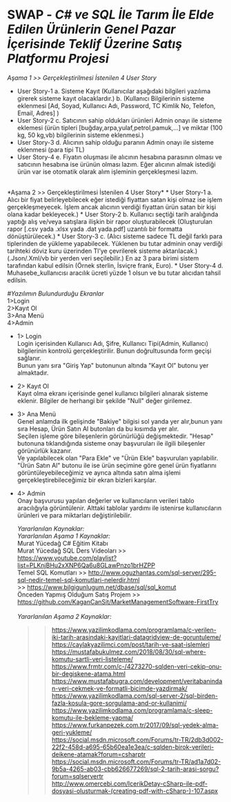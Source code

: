 # SWAP - *C# ve SQL İle Tarım İle Elde Edilen Ürünlerin Genel Pazar İçerisinde Teklif Üzerine Satış Platformu Projesi*

*Aşama 1 >> Gerçekleştirilmesi İstenilen 4 User Story*
* User Story-1
  a. Sisteme Kayıt (Kullanıcılar aşağıdaki bilgileri yazılıma girerek sisteme kayıt olacaklardır.)
  b. (Kullanıcı Bilgilerinin sisteme eklenmesi [Ad, Soyad, Kullanıcı Adı, Password, TC Kimlik No, Telefon, Email, Adres] )
* User Story-2
  c. Satıcının sahip oldukları ürünleri Admin onayı ile sisteme eklemesi (ürün tipleri [buğday,arpa,yulaf,petrol,pamuk,…] ve miktar (100 kg, 50 kg,vb) bilgilerinin sisteme eklenmesi.)
* User Story-3
  d. Alıcının sahip olduğu paranın Admin onayı ile sisteme eklenmesi (para tipi TL)
* User Story-4
  e. Fiyatın oluşması ile alıcının hesabına parasının olması ve satıcının hesabına ise ürünün olması lazım. Eğer alıcının almak istediği ürün var ise otomatik olarak alım işleminin gerçekleşmesi lazım.
<br/>
*Aşama 2 >> Gerçekleştirilmesi İstenilen 4 User Story*
* User Story-1
  a. Alıcı bir fiyat belirleyebilecek eğer istediği fiyattan satan kişi olmaz ise işlem gerçekleşmeyecek. İşlem ancak alıcının verdiği fiyattan ürün satan bir kişi olana kadar bekleyecek.)
* User Story-2
  b. Kullanıcı seçtiği tarih aralığında yaptığı alış ve/veya satışlara ilişkin bir rapor oluşturabilecek (Oluşturulan rapor [.csv yada .xlsx yada .dat yada.pdf] uzantılı bir formatta dönüştürülecek.)
* User Story-3
  c. (Alıcı sisteme sadece TL değil farklı para tiplerinden de yükleme yapabilecek. Yüklenen bu tutar adminin onay verdiği tarihteki döviz kuru üzerinden Tl’ye çevrilerek sisteme aktarılacak.) 
  (.Json/.Xml/vb bir yerden veri seçilebilir.) En az 3 para birimi sistem tarafından kabul edilsin (Örnek sterlin, İsviçre frank, Euro).
* User Story-4
  d. Muhasebe_kullanıcısı aracılık ücreti yüzde 1 olsun ve bu tutar alıcıdan tahsil edilsin.

*#Yazılımın Bulundurduğu Ekranlar<br/>*
1>Login<br/> 2>Kayıt Ol<br/> 3>Ana Menü<br/> 4>Admin<br/>

* 1> Login<br/>
  Login içerisinden Kullanıcı Adı, Şifre, Kullanıcı Tipi(Admin, Kullanıcı) bilgilerinin kontrolü gerçekleştirilir. Bunun doğrultusunda form geçişi sağlanır. <br/>
  Bunun yanı sıra "Giriş Yap" butonunun altında "Kayıt Ol" butonu yer almaktadır.<br/>
* 2> Kayıt Ol<br/>
  Kayıt olma ekranı içerisinde genel kullanıcı bilgileri alınarak sisteme eklenir. Bilgiler de herhangi bir şekilde "Null" değer girilemez.<br/>
* 3> Ana Menü<br/>
  Genel anlamda ilk gelişinde "Bakiye" bilgisi sol yanda yer alır,bunun yanı sıra  Hesap, Ürün Satın Al butonları da bu kısımda yer alır.<br/>
  Seçilen işleme göre bileşenlerin görünürlüğü değişmektedir. "Hesap" butonuna tıklandığında sisteme onay başvuruları ile ilgili bileşenler görünürlük kazanır. <br/>
  Ve yapılabilecek olan "Para Ekle" ve "Ürün Ekle" başvuruları yapılabilir.<br/>
  "Ürün Satın Al" butonu ile ise ürün seçimine göre genel ürün fiyatlarını görüntüleyebileceğimiz ve ayrıca altında satın alma işlemi gerçekleştirebileceğimiz bir ekran bizleri karşılar.<br/>
* 4> Admin<br/>
  Onay başvurusu yapılan değerler ve kullanıcıların verileri tablo aracılığıyla görüntülenir. Alttaki tablolar yardımı ile istenirse kullanıcıların ürünleri ve para miktarları değiştirilebilir.<br/>
  
  *Yararlanılan Kaynaklar:<br/>*
  *Yararlanılan Aşama 1 Kaynaklar:<br/>*
  Murat Yücedağ C# Eğitim Kitabı<br/>
  Murat Yücedağ SQL Ders Videoları >> https://www.youtube.com/playlist?list=PLKnjBHu2xXNP6Qa6u8GLawPnzo1brHZPP<br/>
  Temel SQL Komutları >> http://www.oguzhantas.com/sql-server/295-sql-nedir-temel-sql-komutlari-nelerdir.html<br/>
                      >> https://www.bilgigunlugum.net/dbase/sql/sql_komut<br/>
  Önceden Yapmış Olduğum Satış Projem >> https://github.com/KaganCanSit/MarketManagementSoftware-FirstTry<br/><br/>
  *Yararlanılan Aşama 2 Kaynaklar:<br/>*
  >> https://www.yazilimkodlama.com/programlama/c-verilen-iki-tarih-arasindaki-kayitlari-datagridview-de-goruntuleme/<br/>
  >> https://caylakyazilimci.com/post/tarih-ve-saat-islemleri<br/>
  >> https://mustafabukulmez.com/2018/08/30/sql-where-komutu-sartli-veri-listeleme/<br/>
  >> https://www.frmtr.com/c-/4273270-sqlden-veri-cekip-onu-bir-degiskene-atama.html <br/>
  >> https://www.mustafabugra.com/development/veritabanindan-veri-cekmek-ve-formatli-bicimde-yazdirmak/<br/>
  >> https://www.yazilimkodlama.com/sql-server-2/sql-birden-fazla-kosula-gore-sorgulama-and-or-kullanimi/<br/>
  >> https://www.yazilimkodlama.com/programlama/c-sleep-komutu-ile-bekleme-yapma/<br/>
  >> https://www.furkanpezek.com.tr/2017/09/sql-yedek-alma-geri-yukleme/<br/>
  >> https://social.msdn.microsoft.com/Forums/tr-TR/2db3d002-22f2-458d-a695-65b60ea1e3ea/c-sqlden-birok-verileri-deikene-atamak?forum=csharptr<br/>
  >> https://social.msdn.microsoft.com/Forums/tr-TR/ad1a7d02-9b5a-4265-ab03-cbb626677269/sql-2-tarih-arasi-sorgu?forum=sqlservertr<br/>
  >> http://www.omercebi.com/IcerikDetay-cSharp-ile-pdf-dosyasi-olusturmak-(creating-pdf-with-cSharp-)-107.aspx<br/>
